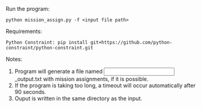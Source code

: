 Run the program:
	
	python mission_assign.py -f <input file path>
	
Requirements:
	
	Python Constraint: pip install git+https://github.com/python-constraint/python-constraint.git
	
Notes:
1. Program will generate a file named <input filename>_output.txt with mission assignments, if it is possible. 
2. If the program is taking too long, a timeout will occur automatically after 90 seconds. 
3. Ouput is written in the same directory as the input.
